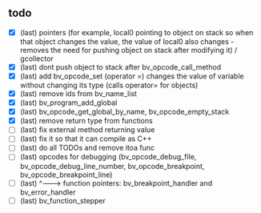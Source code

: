 ## todo

- [x] (last) pointers (for example, local0 pointing to object on stack so when that object changes the value, the value of local0 also changes - removes the need for pushing object on stack after modifying it) / gcollector
- [x] (last) dont push object to stack after bv_opcode_call_method
- [x] (last) add bv_opcode_set (operator =) changes the value of variable without changing its type (calls operator= for objects)
- [x] (last) remove ids from bv_name_list
- [x] (last) bv_program_add_global
- [x] (last) bv_opcode_get_global_by_name, bv_opcode_empty_stack
- [x] (last) remove return type from functions
- [ ] (last) fix external method returning value
- [ ] (last) fix it so that it can compile as C++
- [ ] (last) do all TODOs and remove itoa func
- [ ] (last) opcodes for debugging (bv_opcode_debug_file, bv_opcode_debug_line_number, bv_opcode_breakpoint, bv_opcode_breakpoint_line)
- [ ] (last) ^---> function pointers: bv_breakpoint_handler and bv_error_handler
- [ ] (last) bv_function_stepper